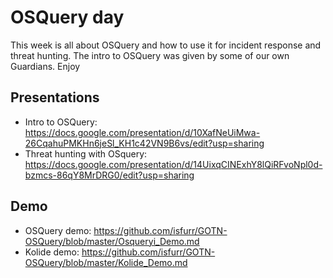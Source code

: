 # OSQuery day
This week is all about OSQuery and how to use it for incident response and threat hunting. The intro to OSQuery was given by some of our own Guardians. Enjoy

## Presentations
* Intro to OSQuery: https://docs.google.com/presentation/d/10XafNeUiMwa-26CqahuPMKHn6jeSl_KH1c42VN9B6vs/edit?usp=sharing
* Threat hunting with OSquery: https://docs.google.com/presentation/d/14UixqCINExhY8lQiRFvoNpl0d-bzmcs-86qY8MrDRG0/edit?usp=sharing

## Demo
* OSQuery demo: https://github.com/isfurr/GOTN-OSQuery/blob/master/Osqueryi_Demo.md
* Kolide demo: https://github.com/isfurr/GOTN-OSQuery/blob/master/Kolide_Demo.md